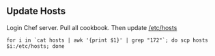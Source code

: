 ## Update Hosts
Login Chef server. Pull all cookbook. Then update [/etc/hosts](samples/hosts/hosts)

	for i in `cat hosts | awk '{print $1}' | grep "172"`; do scp hosts $i:/etc/hosts; done
